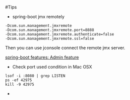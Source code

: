 #Tips
- spring-boot jmx remotely
```
-Dcom.sun.management.jmxremote 
-Dcom.sun.management.jmxremote.port=8888 
-Dcom.sun.management.jmxremote.authenticate=false 
-Dcom.sun.management.jmxremote.ssl=false
```
Then you can use jconsole connect the remote jmx server.

[spring-boot features: Admin feature](https://docs.spring.io/spring-boot/docs/2.0.0.M5/reference/htmlsingle/#boot-features-application-admin)

- Check port used condition in Mac OSX
```
lsof -i :8080 | grep LISTEN
ps -ef 42975
kill -9 42975
```

- 